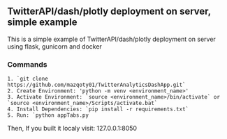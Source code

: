 ## TwitterAPI/dash/plotly deployment on server, simple example

This is a simple example of TwitterAPI/dash/plotly deployment on server using flask, gunicorn and docker

### Commands
```
1. `git clone https://github.com/mazqoty01/TwitterAnalyticsDashApp.git`
2. Create Environment: 'python -m venv <environment_name>'
3. Activate Environment: `source <environment_name>/bin/activate` or `source <environment_name>/Scripts/activate.bat`
4. Install Dependencies: `pip install -r requirements.txt`
5. Run: `python appTabs.py
```
Then, If you built it localy visit: 127.0.0.1:8050
